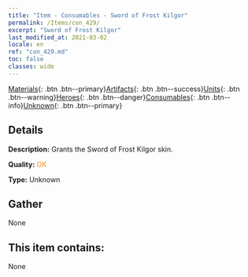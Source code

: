 ```yaml
---
title: "Item - Consumables - Sword of Frost Kilgor"
permalink: /Items/con_429/
excerpt: "Sword of Frost Kilgor"
last_modified_at: 2021-03-02
locale: en
ref: "con_429.md"
toc: false
classes: wide
---
```

 [Materials](/Items/){: .btn .btn--primary}[Artifacts](/Items/Artifacts/){: .btn .btn--success}[Units](/Items/Units/){: .btn .btn--warning}[Heroes](/Items/Heroes/){: .btn .btn--danger}[Consumables](/Items/Consumables/){: .btn .btn--info}[Unknown](/Items/Unknown/){: .btn .btn--primary}

## Details
 **Description:** Grants the Sword of Frost Kilgor skin.

 **Quality:** <span style="color: #FF8C00">OK</span>

 **Type:** Unknown

## Gather

  None

## This item contains:

  None

